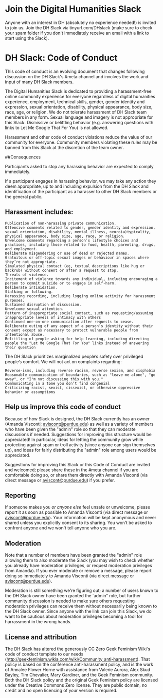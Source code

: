 # Join the Digital Humanities Slack
Anyone with an interest in DH (absolutely no experience needed!) is invited to join us. Join the DH Slack via tinyurl.com/DHslack (make sure to check your spam folder if you don't immediately receive an email with a link to start using the Slack).

# DH Slack: Code of Conduct

This code of conduct is an evolving document that changes following discussion on the DH Slack's #meta channel and involves the work and input of many DH Slack members.

The Digital Humanities Slack is dedicated to providing a harassment-free online community experience for everyone regardless of digital humanities experience, employment, technical skills, gender, gender identity and expression, sexual orientation, disability, physical appearance, body size, race, age, or religion. We do not tolerate harassment of DH Slack team members in any form. Sexual language and imagery is not appropriate for this Slack. Dismissive or belittling behavior (e.g. answering questions with links to Let Me Google That For You) is not allowed.

Harassment and other code of conduct violations reduce the value of our community for everyone. Community members violating these rules may be banned from this Slack at the discretion of the team owner. 

##Consequences

Participants asked to stop any harassing behavior are expected to comply immediately.

If a participant engages in harassing behavior, we may take any action they deem appropriate, up to and including expulsion from the DH Slack and identification of the participant as a harasser to other DH Slack members or the general public.

## Harassment includes:

    Publication of non-harassing private communication.
    Offensive comments related to gender, gender identity and expression, sexual orientation, disability, mental illness, neuro(a)typicality, physical appearance, body size, age, race, or religion.
    Unwelcome comments regarding a person’s lifestyle choices and practices, including those related to food, health, parenting, drugs, and employment.
    Deliberate misgendering or use of dead or rejected names.
    Gratuitous or off-topic sexual images or behaviour in spaces where they’re not appropriate.
    Simulated physical contact (eg, textual descriptions like hug or backrub) without consent or after a request to stop.
    Threats of violence.
    Incitement of violence towards any individual, including encouraging a person to commit suicide or to engage in self-harm.
    Deliberate intimidation.
    Stalking or following.
    Harassing recording, including logging online activity for harassment purposes.
    Sustained disruption of discussion.
    Unwelcome sexual attention.
    Pattern of inappropriate social contact, such as requesting/assuming inappropriate levels of intimacy with others
    Continued one-on-one communication after requests to cease.
    Deliberate outing of any aspect of a person’s identity without their consent except as necessary to protect vulnerable people from intentional abuse.
    Belittling of people asking for help learning, including directing people the "Let Me Google That For You" links instead of answering their question

The DH Slack prioritizes marginalized people’s safety over privileged people’s comfort. We will not act on complaints regarding:

    Reverse-isms, including reverse racism, reverse sexism, and cisphobia
    Reasonable communication of boundaries, such as "leave me alone", "go away", or "I'm not discussing this with you."
    Communicating in a tone you don’t find congenial
    Criticizing racist, sexist, cissexist, or otherwise oppressive behavior or assumptions

## Help us improve this code of conduct
Because of how Slack is designed, the DH Slack currently has an owner (Amanda Visconti; aviscont@purdue.edu) as well as a variety of members who have been given the "admin" role so that they can moderate discussions if needed. Suggestions for improving this structure would be appreciated! In particular, ideas for letting the community grow while protecting against spam or troll activity (since anyone can sign themselves up), and ideas for fairly distributing the "admin" role among users would be appreciated. 

Suggestions for improving this Slack or this Code of Conduct are invited and welcomed; please share these in the #meta channel if you are comfortable doing so, or share them directly with Amanda Visconti (via direct message or aviscont@purdue.edu) if you prefer.

## Reporting
If someone makes you *or anyone else* feel unsafe or unwelcome, please report it as soon as possible to Amanda Visconti (via direct message or aviscont@purdue.edu). Your information will be kept anonymous and never shared unless you explicitly consent to its sharing. You won't be asked to confront anyone and we won't tell anyone who you are.  

## Moderation
Note that a number of members have been granted the "admin" role allowing them to also moderate the Slack (you may wish to check whether you already have moderation privileges, or request moderation privileges from Amanda). If you ever moderate or remove a message, please report doing so immediately to Amanda Visconti (via direct message or aviscont@purdue.edu).

Moderation is still something we're figuring out; a number of users known to the DH Slack owner have been granted the 'admin" role, but further community discussion is needed to make sure others requesting moderation privileges can receive them without necessarily being known to the DH Slack owner. Since anyone with the link can join this Slack, we do want to be cautious about moderation privileges becoming a tool for harrassment in the wrong hands.

## License and attribution

The DH Slack has altered the generously CC Zero Geek Feminism Wiki's code of conduct template to our needs (http://geekfeminism.wikia.com/wiki/Community_anti-harassment). That policy is based on the conference anti-harassment policy, and is the work of Annalee Flower Horne with assistance from Valerie Aurora, Alex Skud Bayley, Tim Chevalier, Mary Gardiner, and the Geek Feminism community. Both the DH Slack policy and the original Geek Feminism policy are licensed under the Creative Commons Zero license. They are public domain, no credit and no open licencing of your version is required. 
